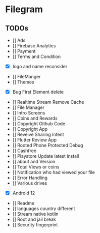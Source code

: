 # Filegram



## TODOs

- [] Ads 
- [] Firebase Analytics 
- [] Payment
- [] Terms and Condition 
- [x] logo and name reconsider  
- [] FileManger 
- [] Themes 
- [x] Bug First Element delete
- [] Realtime Stream Remove Cache 
- [] File Manager
- [] Intro Screens 
- [] Coins and Rewards
- [] Copyright Github Code 
- [] Copyright App
- [] Reveive Sharing Intent 
- [] Flutter Review App
- [] Rooted Phone Protected Debug 
- [] Cashfree
- [] Playstore Update latest install
- [] about and Version
- [] Total Views or coins
- [] Notification who had viewed your file
- [] Error Handling 
- [] Various drives 
- [x] Android 12
- [] Readme 
- [] languages country different 
- [] Stream native kotlin
- [] Root and jail break
- [] Security fingerprint